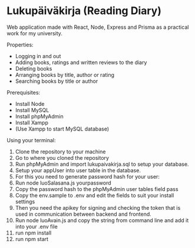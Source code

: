 # Lukupäiväkirja (Reading Diary)

Web application made with React, Node, Express and Prisma as a practical work for my university.

Properties:
- Logging in and out
- Adding books, ratings and written reviews to the diary
- Deleting books
- Arranging books by title, author or rating
- Searching books by title or author

Prerequisites:
- Install Node
- Install MySQL
- Install phpMyAdmin
- Install Xampp
- (Use Xampp to start MySQL database)

Using your terminal:
1. Clone the repository to your machine
2. Go to where you cloned the repository
3. Run phpMyAdmin and import lukupaivakirja.sql to setup your database.
4. Setup your appUser into user table in the database. 
5. For this you need to generate password hash for your user:
6. Run node luoSalasana.js yourpassword
7. Copy the password hash to the phpMyAdmin user tables field pass
8. Copy the env.sample to .env and edit the fields to suit your install settings 
9. Then you need the apikey for signing and checking the token that is used in communication between backend and frontend.
10. Run node luoAvain.js and copy the string from command line and add it into your .env file 
11. run npm install
12. run npm start

